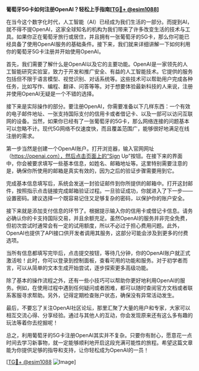 **葡萄牙5G卡如何注册OpenAI？轻松上手指南[[TG💪+ @esim1088](https://t.me/s/esim1088)]**

在当今这个数字化时代，人工智能（AI）已经成为我们生活的一部分。而提到AI，就不得不提OpenAI，这家全球知名的机构为我们带来了许多改变生活的技术与工具。如果你正在葡萄牙旅行或居住，并且拥有一张葡萄牙的5G卡，那么你可能已经具备了使用OpenAI服务的基础条件。接下来，我们就来详细讲解一下如何利用你的葡萄牙5G卡注册并开始使用OpenAI。

首先，我们需要了解什么是OpenAI以及它的主要功能。OpenAI是一家领先的人工智能研究实验室，致力于开发和推广安全、有益的人工智能技术。它提供的服务包括但不限于语言模型、视觉识别、对话系统等。这些技术可以帮助用户完成各种任务，比如写作、编程、翻译、问答等等。对于想要体验最新科技的人来说，注册并使用OpenAI无疑是一个不错的选择。

接下来是实际操作的部分。要注册OpenAI，你需要准备以下几样东西：一个有效的电子邮件地址、一张支持国际支付的信用卡或者借记卡、以及一部可以访问互联网的设备。当然，如果你已经有了一张葡萄牙的5G卡，那么网络连接的问题基本可以忽略不计。现代5G网络不仅速度快，而且覆盖范围广，能够很好地满足在线注册的需求。

第一步当然是创建一个OpenAI账户。打开浏览器，输入官网网址（https://openai.com），然后点击页面上的“Sign Up”按钮。在接下来的界面中，你会被要求填写一些基本信息，如姓名、邮箱地址等。这里特别需要注意的是，确保你所使用的邮箱是真实有效的，因为之后的验证步骤需要用到它。

完成基本信息填写后，系统会发送一封验证邮件到你所提供的邮箱中。打开这封邮件，按照指示点击链接完成邮箱验证过程。一旦验证成功，你就进入了下一步——设置密码。建议选择一个既容易记住又足够复杂的密码，以保护你的账户安全。

接下来就是添加支付信息的环节了。根据提示输入你的信用卡或借记卡信息。请务必确认你的卡支持国际交易，并且余额充足。虽然OpenAI的服务并非完全免费，但初次尝试时通常会有一定的试用额度，所以不必过于担心费用问题。此外，OpenAI也提供了API接口供开发者调用其服务，这部分可能会涉及到更多的付费选项。

当所有信息都填写完毕后，点击提交按钮，等待几分钟，你的OpenAI账户就正式激活啦！此时，你可以登录到控制面板，查看可用的功能和服务。对于初学者而言，可以从简单的文本生成开始尝试，逐步探索更多高级功能。

除了基本的操作流程之外，还有一些小技巧可以帮助你更好地利用OpenAI的服务。例如，在使用过程中遇到任何疑问或者困难，都可以随时查阅官方文档或者联系客服寻求帮助。另外，记得定期检查账户状态，确保没有异常活动发生。

最后，不要忘了关注OpenAI社区论坛，那里汇聚了大量的用户和专家，大家可以相互交流心得、分享经验。通过与其他人的互动，你会发现原来还有这么多有趣的玩法等着你去挖掘呢！

总之，利用葡萄牙的5G卡注册OpenAI其实并不复杂。只要你有耐心，愿意花一点时间去学习新事物，就一定能够顺利地开启这段充满可能性的旅程。希望这篇文章能为你提供足够的指导和支持，让你轻松成为OpenAI的一员！

[[TG💪+ @esim1088](https://t.me/s/esim1088) ![Image](https://i.postimg.cc/4NQfJmqS/Snipaste-2025-05-13-00-14-12.png)]